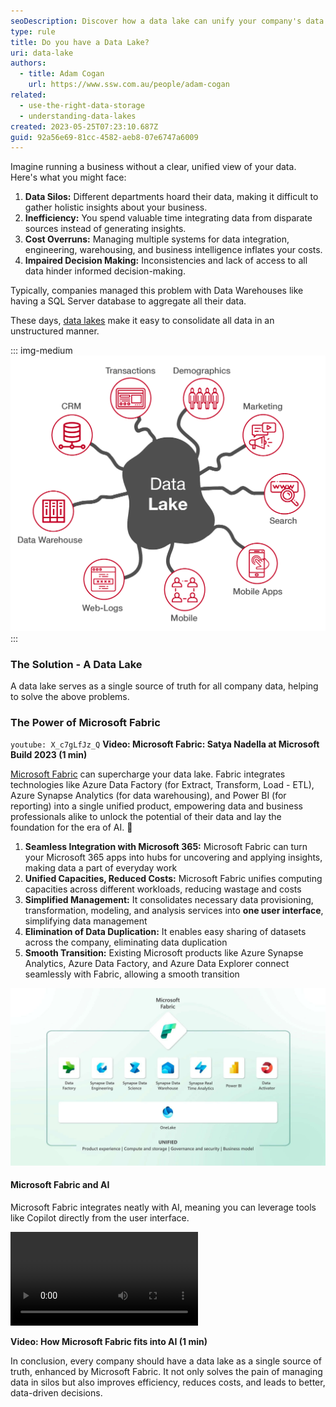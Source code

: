 ```yaml
---
seoDescription: Discover how a data lake can unify your company's data and empower data-driven decision making.
type: rule
title: Do you have a Data Lake?
uri: data-lake
authors:
  - title: Adam Cogan
    url: https://www.ssw.com.au/people/adam-cogan
related:
  - use-the-right-data-storage
  - understanding-data-lakes
created: 2023-05-25T07:23:10.687Z
guid: 92a56e69-81cc-4582-aeb8-07e6747a6009
---
```


Imagine running a business without a clear, unified view of your data. Here's what you might face:

1. **Data Silos:** Different departments hoard their data, making it difficult to gather holistic insights about your business.
2. **Inefficiency:** You spend valuable time integrating data from disparate sources instead of generating insights.
3. **Cost Overruns:** Managing multiple systems for data integration, engineering, warehousing, and business intelligence inflates your costs.
4. **Impaired Decision Making:** Inconsistencies and lack of access to all data hinder informed decision-making.

Typically, companies managed this problem with Data Warehouses like having a SQL Server database to aggregate all their data.

These days, [data lakes](/understanding-data-lakes) make it easy to consolidate all data in an unstructured manner.

<!--endintro-->

::: img-medium
![](datalake-infographic_1710232021932.png)
:::

### The Solution - A Data Lake

A data lake serves as a single source of truth for all company data, helping to solve the above problems.

### The Power of Microsoft Fabric

`youtube: X_c7gLfJz_Q`
**Video: Microsoft Fabric: Satya Nadella at Microsoft Build 2023 (1 min)**

[Microsoft Fabric](https://azure.microsoft.com/en-us/blog/introducing-microsoft-fabric-data-analytics-for-the-era-of-ai/?WT.mc_id=DP-MVP-33518) can supercharge your data lake. Fabric integrates technologies like Azure Data Factory (for Extract, Transform, Load - ETL), Azure Synapse Analytics (for data warehousing), and Power BI (for reporting) into a single unified product, empowering data and business professionals alike to unlock the potential of their data and lay the foundation for the era of AI. 🤖

1. **Seamless Integration with Microsoft 365:** Microsoft Fabric can turn your Microsoft 365 apps into hubs for uncovering and applying insights, making data a part of everyday work
2. **Unified Capacities, Reduced Costs:** Microsoft Fabric unifies computing capacities across different workloads, reducing wastage and costs
3. **Simplified Management:** It consolidates necessary data provisioning, transformation, modeling, and analysis services into **one user interface**, simplifying data management
4. **Elimination of Data Duplication:** It enables easy sharing of datasets across the company, eliminating data duplication
5. **Smooth Transition:** Existing Microsoft products like Azure Synapse Analytics, Azure Data Factory, and Azure Data Explorer connect seamlessly with Fabric, allowing a smooth transition

![Figure: Microsoft Fabric combines all your analytics platforms into one source of truth](MicrosoftFabric.jpg)

#### Microsoft Fabric and AI

Microsoft Fabric integrates neatly with AI, meaning you can leverage tools like Copilot directly from the user interface.

<video controls>
  <source src="https://wus-streaming-video-rt-microsoft-com.akamaized.net/bf4f8032-b937-444a-ae91-a342fd07aa88/d1345772-86d1-4d8c-9ae3-9dbd580d_6750.mp4" type="video/mp4">
  Your browser does not support the video tag.
</video>

**Video: How Microsoft Fabric fits into AI (1 min)**

In conclusion, every company should have a data lake as a single source of truth, enhanced by Microsoft Fabric. It not only solves the pain of managing data in silos but also improves efficiency, reduces costs, and leads to better, data-driven decisions.
